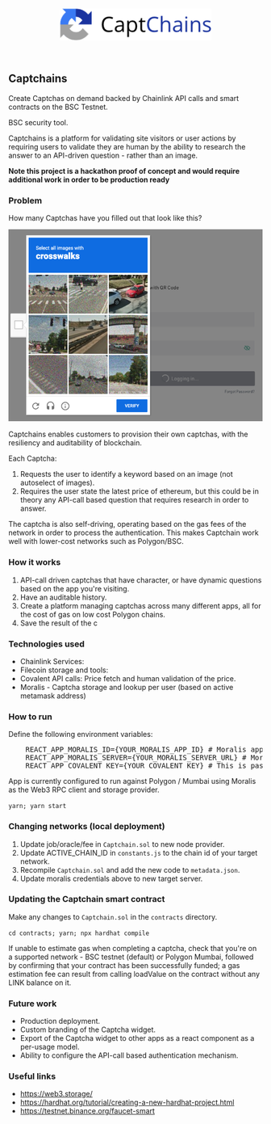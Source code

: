 

<br/>
<p align='center'>
    <img src="./img/logo.png" width=300/>
</p>
<br/>

Captchains
---

Create Captchas on demand backed by Chainlink API calls and smart contracts on the BSC Testnet.

BSC security tool.

Captchains is a platform for validating site visitors or user actions by requiring users to validate they are human by the ability to research the answer to an API-driven question - rather than an image.


<b>Note this project is a hackathon proof of concept and would require additional work in order to be production ready</b>

### Problem

How many Captchas have you filled out that look like this?

<img src='./img/captcha.png' width=600/>

Captchains enables customers to provision their own captchas, with the resiliency and auditability of blockchain.

Each Captcha:
1. Requests the user to identify a keyword based on an image (not autoselect of images).
2. Requires the user state the latest price of ethereum, but this could be in theory any API-call based question that requires research in order to answer.

The captcha is also self-driving, operating based on the gas fees of the network in order to process the authentication. This makes Captchain work well with lower-cost networks such as Polygon/BSC.



### How it works
1. API-call driven captchas that have character, or have dynamic questions based on the app you're visiting.
2. Have an auditable history.
3. Create a platform managing captchas across many different apps, all for the cost of gas on low cost Polygon chains.
4. Save the result of the c

### Technologies used
* Chainlink Services:
* Filecoin storage and tools:
* Covalent API calls: Price fetch and human validation of the price.
* Moralis - Captcha storage and lookup per user (based on active metamask address)


### How to run

Define the following environment variables:
<pre>
    REACT_APP_MORALIS_ID={YOUR_MORALIS_APP_ID} # Moralis app id 
    REACT_APP_MORALIS_SERVER={YOUR_MORALIS_SERVER_URL} # Moralis server url
    REACT_APP_COVALENT_KEY={YOUR COVALENT KEY} # This is passed in as an arg to the chainlink contract. Covalent then issues an API call on each captcha to update the record (Ethereum) price which is used for authentication.
</pre>

App is currently configured to run against Polygon / Mumbai using Moralis as the Web3 RPC client and storage provider.

`yarn; yarn start`

### Changing networks (local deployment)
1. Update job/oracle/fee in `Captchain.sol` to new node provider.
2. Update ACTIVE_CHAIN_ID in `constants.js` to the chain id of your target network.
3. Recompile `Captchain.sol` and add the new code to `metadata.json`.
4. Update moralis credentials above to new target server.

### Updating the Captchain smart contract

Make any changes to `Captchain.sol` in the `contracts` directory.

`cd contracts; yarn; npx hardhat compile`

If unable to estimate gas when completing a captcha, check that you're on a supported network - BSC testnet (default) or Polygon Mumbai, followed by confirming that your contract has been successfully funded; a gas estimation fee can result from calling loadValue on the contract without any LINK balance on it.


### Future work
* Production deployment.
* Custom branding of the Captcha widget.
* Export of the Captcha widget to other apps as a react component as a per-usage model.
* Ability to configure the API-call based authentication mechanism.

### Useful links
* https://web3.storage/
* https://hardhat.org/tutorial/creating-a-new-hardhat-project.html
* https://testnet.binance.org/faucet-smart

